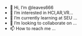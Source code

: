 - 👋 Hi, I’m @leaves666
- 👀 I’m interested in HCI,AR,VR...
- 🌱 I’m currently learning at SEU ...
- 💞️ I’m looking to collaborate on ...
- 📫 How to reach me ...

<!---
leaves666/leaves666 is a ✨ special ✨ repository because its `README.md` (this file) appears on your GitHub profile.
You can click the Preview link to take a look at your changes.
--->
